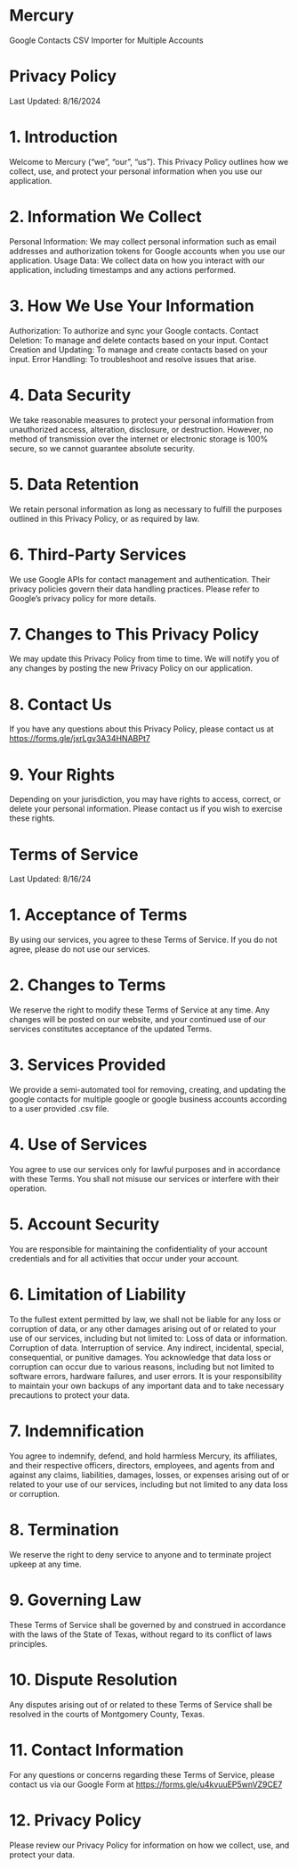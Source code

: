 # Mercury
 Google Contacts CSV Importer for Multiple Accounts


 # Privacy Policy
 Last Updated: 8/16/2024
# 1. Introduction
Welcome to Mercury (“we”, “our”, “us”). This Privacy Policy outlines how we collect, use, and protect your personal information when you use our application.
# 2. Information We Collect
Personal Information: We may collect personal information such as email addresses and authorization tokens for Google accounts when you use our application.
Usage Data: We collect data on how you interact with our application, including timestamps and any actions performed.
# 3. How We Use Your Information
Authorization: To authorize and sync your Google contacts.
Contact Deletion: To manage and delete contacts based on your input.
Contact Creation and Updating: To manage and create contacts based on your input.
Error Handling: To troubleshoot and resolve issues that arise.
# 4. Data Security
We take reasonable measures to protect your personal information from unauthorized access, alteration, disclosure, or destruction. However, no method of transmission over the internet or electronic storage is 100% secure, so we cannot guarantee absolute security.
# 5. Data Retention
We retain personal information as long as necessary to fulfill the purposes outlined in this Privacy Policy, or as required by law.
# 6. Third-Party Services
We use Google APIs for contact management and authentication. Their privacy policies govern their data handling practices. Please refer to Google’s privacy policy for more details.
# 7. Changes to This Privacy Policy
We may update this Privacy Policy from time to time. We will notify you of any changes by posting the new Privacy Policy on our application.
# 8. Contact Us
If you have any questions about this Privacy Policy, please contact us at https://forms.gle/jxrLgv3A34HNABPt7
# 9. Your Rights
Depending on your jurisdiction, you may have rights to access, correct, or delete your personal information. Please contact us if you wish to exercise these rights.



# Terms of Service
Last Updated: 8/16/24
# 1. Acceptance of Terms
By using our services, you agree to these Terms of Service. If you do not agree, please do not use our services.
# 2. Changes to Terms
We reserve the right to modify these Terms of Service at any time. Any changes will be posted on our website, and your continued use of our services constitutes acceptance of the updated Terms.
# 3. Services Provided
We provide a semi-automated tool for removing, creating, and updating the google contacts for multiple google or google business accounts according to a user provided .csv file.
# 4. Use of Services
You agree to use our services only for lawful purposes and in accordance with these Terms. You shall not misuse our services or interfere with their operation.
# 5. Account Security
You are responsible for maintaining the confidentiality of your account credentials and for all activities that occur under your account.
# 6. Limitation of Liability
To the fullest extent permitted by law, we shall not be liable for any loss or corruption of data, or any other damages arising out of or related to your use of our services, including but not limited to:
Loss of data or information.
Corruption of data.
Interruption of service.
Any indirect, incidental, special, consequential, or punitive damages.
You acknowledge that data loss or corruption can occur due to various reasons, including but not limited to software errors, hardware failures, and user errors. It is your responsibility to maintain your own backups of any important data and to take necessary precautions to protect your data.
# 7. Indemnification
You agree to indemnify, defend, and hold harmless Mercury, its affiliates, and their respective officers, directors, employees, and agents from and against any claims, liabilities, damages, losses, or expenses arising out of or related to your use of our services, including but not limited to any data loss or corruption.
# 8. Termination
We reserve the right to deny service to anyone and to terminate project upkeep at any time.
# 9. Governing Law
These Terms of Service shall be governed by and construed in accordance with the laws of the State of Texas, without regard to its conflict of laws principles.
# 10. Dispute Resolution
Any disputes arising out of or related to these Terms of Service shall be resolved in the courts of Montgomery County, Texas.
# 11. Contact Information
For any questions or concerns regarding these Terms of Service, please contact us via our Google Form at https://forms.gle/u4kvuuEP5wnVZ9CE7
# 12. Privacy Policy
Please review our Privacy Policy for information on how we collect, use, and protect your data.

